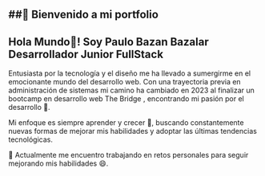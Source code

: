 ##👋 Bienvenido a mi portfolio
-------------------
## Hola Mundo👋! Soy Paulo Bazan Bazalar Desarrollador Junior FullStack

Entusiasta por la tecnología y el diseño me ha llevado a sumergirme en el emocionante mundo del desarrollo web. 
Con una trayectoria previa en administración de sistemas mi camino ha cambiado en 2023 al finalizar un bootcamp en desarrollo web The Bridge , encontrando mi pasión por el desarrollo 🚀.

Mi enfoque es siempre aprender y crecer 🔭, buscando constantemente nuevas formas de mejorar mis habilidades y adoptar las últimas tendencias tecnológicas.

🌱 Actualmente me encuentro trabajando en retos personales para seguir mejorando mis habilidades 😄.


<!--
**Paulobazan2022/Paulobazan2022** is a ✨ _special_ ✨ repository because its `README.md` (this file) appears on your GitHub profile.

Here are some ideas to get you started:

-  I’m currently working on ...
-  I’m currently learning ...
- 👯 I’m looking to collaborate on ...
- 🤔 I’m looking for help with ...
- 💬 Ask me about ...
- 📫 How to reach me: ...
-  Pronouns: ...
- ⚡ Fun fact: ...
-->

